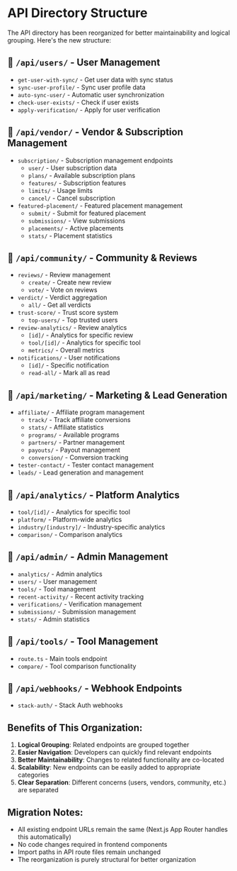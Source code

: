 # API Directory Structure

The API directory has been reorganized for better maintainability and logical grouping. Here's the new structure:

## 📁 `/api/users/` - User Management
- `get-user-with-sync/` - Get user data with sync status
- `sync-user-profile/` - Sync user profile data
- `auto-sync-user/` - Automatic user synchronization
- `check-user-exists/` - Check if user exists
- `apply-verification/` - Apply for user verification

## 📁 `/api/vendor/` - Vendor & Subscription Management
- `subscription/` - Subscription management endpoints
  - `user/` - User subscription data
  - `plans/` - Available subscription plans
  - `features/` - Subscription features
  - `limits/` - Usage limits
  - `cancel/` - Cancel subscription
- `featured-placement/` - Featured placement management
  - `submit/` - Submit for featured placement
  - `submissions/` - View submissions
  - `placements/` - Active placements
  - `stats/` - Placement statistics

## 📁 `/api/community/` - Community & Reviews
- `reviews/` - Review management
  - `create/` - Create new review
  - `vote/` - Vote on reviews
- `verdict/` - Verdict aggregation
  - `all/` - Get all verdicts
- `trust-score/` - Trust score system
  - `top-users/` - Top trusted users
- `review-analytics/` - Review analytics
  - `[id]/` - Analytics for specific review
  - `tool/[id]/` - Analytics for specific tool
  - `metrics/` - Overall metrics
- `notifications/` - User notifications
  - `[id]/` - Specific notification
  - `read-all/` - Mark all as read

## 📁 `/api/marketing/` - Marketing & Lead Generation
- `affiliate/` - Affiliate program management
  - `track/` - Track affiliate conversions
  - `stats/` - Affiliate statistics
  - `programs/` - Available programs
  - `partners/` - Partner management
  - `payouts/` - Payout management
  - `conversion/` - Conversion tracking
- `tester-contact/` - Tester contact management
- `leads/` - Lead generation and management

## 📁 `/api/analytics/` - Platform Analytics
- `tool/[id]/` - Analytics for specific tool
- `platform/` - Platform-wide analytics
- `industry/[industry]/` - Industry-specific analytics
- `comparison/` - Comparison analytics

## 📁 `/api/admin/` - Admin Management
- `analytics/` - Admin analytics
- `users/` - User management
- `tools/` - Tool management
- `recent-activity/` - Recent activity tracking
- `verifications/` - Verification management
- `submissions/` - Submission management
- `stats/` - Admin statistics

## 📁 `/api/tools/` - Tool Management
- `route.ts` - Main tools endpoint
- `compare/` - Tool comparison functionality

## 📁 `/api/webhooks/` - Webhook Endpoints
- `stack-auth/` - Stack Auth webhooks

## Benefits of This Organization:

1. **Logical Grouping**: Related endpoints are grouped together
2. **Easier Navigation**: Developers can quickly find relevant endpoints
3. **Better Maintainability**: Changes to related functionality are co-located
4. **Scalability**: New endpoints can be easily added to appropriate categories
5. **Clear Separation**: Different concerns (users, vendors, community, etc.) are separated

## Migration Notes:

- All existing endpoint URLs remain the same (Next.js App Router handles this automatically)
- No code changes required in frontend components
- Import paths in API route files remain unchanged
- The reorganization is purely structural for better organization
